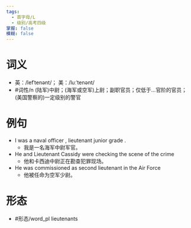 ```yaml
---
tags:
  - 首字母/L
  - 级别/高考四级
掌握: false
模糊: false
---
```

# 词义
- 英：/lefˈtenənt/； 美：/luːˈtenənt/
- #词性/n  (陆军)中尉；(海军或空军)上尉；副职官员；仅低于…官阶的官员；(美国警察的)一定级别的警官
# 例句
- I was a naval officer , lieutenant junior grade .
	- 我是一名海军中尉军官。
- He and Lieutenant Cassidy were checking the scene of the crime
	- 他和卡西迪中尉正在勘查犯罪现场。
- He was commissioned as second lieutenant in the Air Force
	- 他被任命为空军少尉。
# 形态
- #形态/word_pl lieutenants

